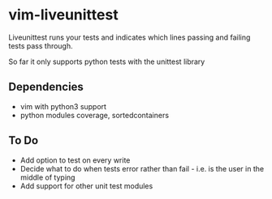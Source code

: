 # vim-liveunittest

Liveunittest runs your tests and indicates which lines passing and failing tests pass through.

So far it only supports python tests with the unittest library


## Dependencies
- vim with python3 support
- python modules coverage, sortedcontainers

## To Do
- Add option to test on every write
- Decide what to do when tests error rather than fail - i.e. is the user in the middle of typing
- Add support for other unit test modules

